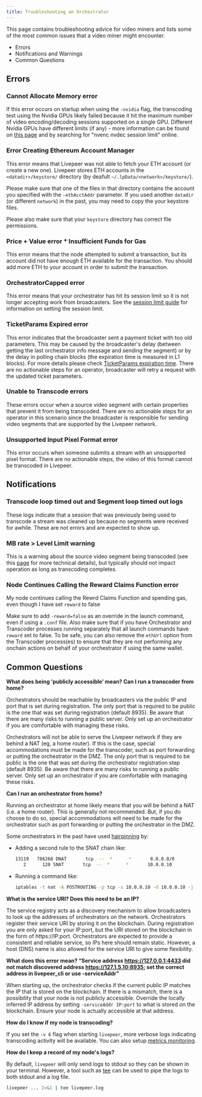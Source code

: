 ```yaml
---
title: Troubleshooting an Orchestrator
---
```


This page contains troubleshooting advice for video miners and lists some of the most common issues that a video miner might encounter.

- Errors
- Notifications and Warnings
- Common Questions

## Errors

### Cannot Allocate Memory error

If this error occurs on startup when using the `-nvidia` flag, the transcoding test using the Nvidia GPUs likely failed because it hit the maximum number of video encoding/decoding sessions supported on a single GPU. Different Nvidia GPUs have different limits (if any) - more information can be found on [this page](https://developer.nvidia.com/video-encode-and-decode-gpu-support-matrix-new) and by searching for "nvenc nvdec session limit" online.

### Error Creating Ethereum Account Manager

This error means that Livepeer was not able to fetch your ETH account (or create a new one). Livepeer stores ETH accounts in the `<datadir>/keystore/` directory (by deafult `~/.lpData/<network>/keystore/`).

Please make sure that one of the files in that directory contains the account you specified with the `-ethAcctAddr` parameter. If you used another `datadir` (or different `network`) in the past, you may need to copy the your keystore files.

Please also make sure that your `keystore` directory has correct file permissions.

### Price + Value error \* Insufficient Funds for Gas 

This error means that the node attempted to submit a transaction, but its
account did not have enough ETH available for the transaction. You should add more ETH to your account in order to submit the transaction.

### OrchestratorCapped error

This error means that your orchestrator has hit its session limit so it is not longer accepting work from broadcasters. See the [session limit guide](/video-miners/guides/session-limits) for
information on setting the session limit.

### TicketParams Expired error

This error indicates that the broadcaster sent a payment ticket with too old parameters. This may be caused by the broadcaster's delay (between getting the last orchestrator info message and sending the segment) or by the delay in polling chain blocks (the expiration time is measured in L1 blocks). For more details please check [TicketParams expiration time](https://github.com/livepeer/go-livepeer/issues/1343). There are no actionable steps for an operator, broadcaster will retry a request with the updated ticket parameters.

### Unable to Transcode errors

These errors occur when a source video segment with certain properties that
prevent it from being transcoded. There are no actionable steps for an operator in this scenario since the broadcaster is responsible for sending video segments that are supported by the Livepeer network.

### Unsupported Input Pixel Format error

This error occurs when someone submits a stream with an unsupported pixel format. There are no actionable steps, the video of this format cannot be transcoded in Livepeer.


## Notifications

### Transcode loop timed out and Segment loop timed out logs

These logs indicate that a session that was previously being used to transcode a stream was cleaned up because no segments were received for awhile. These are not errors and are expected to show up.

### MB rate > Level Limit warning

This is a warning about the source video segment being transcoded (see this
[page](https://en.wikipedia.org/wiki/Advanced_Video_Coding#Levels) for more
technical details), but typically should not impact operation as long as
transcoding completes.


### Node Continues Calling the Reward Claims Function error

My node continues calling the Rewrd Claims Function and spending gas, even though I have set `reward` to false

Make sure to add `-reward=false` as an override in the launch command, even if using a `.conf` file. Also make sure that if you have Orchestrator and Transcoder processes running separately that all launch commands have `reward` set to false. To be safe, you can also remove the `ethUrl` option from the Transcoder process(es) to ensure that they are not performing any onchain actions on behalf of your orchestrator if using the same wallet.


## Common Questions

**What does being ‘publicly accessible’ mean? Can I run a transcoder from
home?**

Orchestrators should be reachable by broadcasters via the public IP and port
that is set during registration. The only port that is required to be public is
the one that was set during registration (default 8935). Be aware that there are
many risks to running a public server. Only set up an orchestrator if you are
comfortable with managing these risks.

Orchestrators will not be able to serve the Livepeer network if they are behind
a NAT (eg, a home router). If this is the case, special accommodations must be
made for the transcoder, such as port forwarding or putting the orchestrator in
the DMZ. The only port that is required to be public is the one that was set
during the orchestrator registration step (default 8935). Be aware that there
are many risks to running a public server. Only set up an orchestrator if you
are comfortable with managing these risks.

**Can I run an orchestrator from home?**

Running an orchestrator at home likely means that you will be behind a NAT (i.e.
a home router). This is generally not recommended. But, if you do choose to do
so, special accommodations will need to be made for the orchestrator such as
port forwarding or putting the orchestrator in the DMZ.

Some orchestrators in the past have used
[hairpinning](https://en.wikipedia.org/wiki/Hairpinning) by:

- Adding a second rule to the SNAT chain like:

  ```bash
  13119   786268 DNAT       tcp  --  *      *       0.0.0.0/0            <EXTERNAL_IP>       tcp dpt:8935 to:10.0.0.10
     2      120 SNAT       tcp  --  *      *       10.0.0.10            10.0.0.10            to:<EXTERNAL_IP>
  ```

- Running a command like:

  ```bash
  iptables -t nat -A POSTROUTING -p tcp -s 10.0.0.10 -d 10.0.0.10 -j SNAT --to-source <EXTERNAL_IP>
  ```

**What is the service URI? Does this need to be an IP?**

The service registry acts as a discovery mechanism to allow broadcasters to look
up the addresses of orchestrators on the network. Orchestrators register their
service URI by storing it on the blockchain. During registration you are only
asked for your IP:port, but the URI stored on the blockchain in the form of
https://IP:port. Orchestrators are expected to provide a consistent and reliable
service, so IPs here should remain static. However, a host (DNS) name is also
allowed for the service URI to give some flexibility.

**What does this error mean? “Service address https://127.0.0.1:4433 did not
match discovered address https://127.1.5.10:8935; set the correct address in
livepeer_cli or use -serviceAddr”**

When starting up, the orchestrator checks if the current public IP matches the
IP that is stored on the blockchain. If there is a mismatch, there is a
possibility that your node is not publicly accessible. Override the locally
inferred IP address by setting `-serviceAddr IP:port` to what is stored on the
blockchain. Ensure your node is actually accessible at that address.

**How do I know if my node is transcoding?**

If you set the `-v 6` flag when starting `livepeer`, more verbose logs
indicating transcoding activity will be available. You can also setup
[metrics monitoring](/video-miners/guides/metrics-monitoring).

**How do I keep a record of my node's logs?**

By default, `livepeer` will only send logs to stdout so they can be shown in
your terminal. However, a tool such as
[tee](https://linuxize.com/post/linux-tee-command/) can be used to pipe the logs
to both stdout and a log file.

```bash
livepeer ... 2>&1 | tee livepeer.log
```


